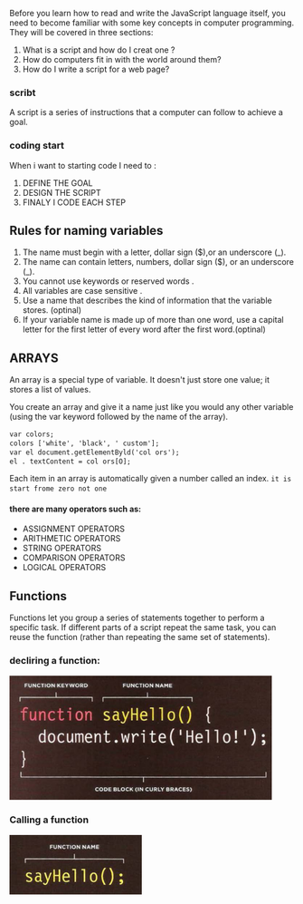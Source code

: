 Before you learn how to read and write the JavaScript
language itself, you need to become familiar with some key
concepts in computer programming. They will be covered in
three sections: 
1. What is a script and how do I creat one ?
2.  How do computers fit in with the world around them?
3. How do I write a script for a web page? 

### scribt
A script is a series of instructions that a
computer can follow to achieve a goal. 

### coding start 
When i want to starting code I need to :
1. DEFINE THE GOAL
2. DESIGN THE SCRIPT
3. FINALY I CODE EACH STEP


## Rules for naming variables 
1. The name must begin with
a letter, dollar sign ($),or an
underscore (_).
2. The name can contain letters,
numbers, dollar sign ($), or an
underscore (_).
3. You cannot use keywords or
reserved words .
4. All variables are case sensitive .
5. Use a name that describes the
kind of information that the
variable stores. (optinal)
6. If your variable name is made
up of more than one word, use a
capital letter for the first letter of
every word after the first word.(optinal)

## ARRAYS
An array is a special type of variable. It doesn't
just store one value; it stores a list of values.

You create an array and give it
a name just like you would any
other variable (using the var
keyword followed by the name of
the array). 
```
var colors;
colors ['white', 'black', ' custom'];
var el document.getElementByld('col ors');
el . textContent = col ors[O];
```
Each item in an array is
automatically given a number
called an index.  `it is start frome zero not one `
#### there are many operators such as:
* ASSIGNMENT OPERATORS
* ARITHMETIC OPERATORS
* STRING OPERATORS
* COMPARISON OPERATORS
* LOGICAL OPERATORS

## Functions 
Functions let you group a series of statements together to perform a
specific task. If different parts of a script repeat the same task, you can
reuse the function (rather than repeating the same set of statements). 
### **decliring a function:**
![decliring](Capture.png)
### **Calling a function**

![call](3.png)